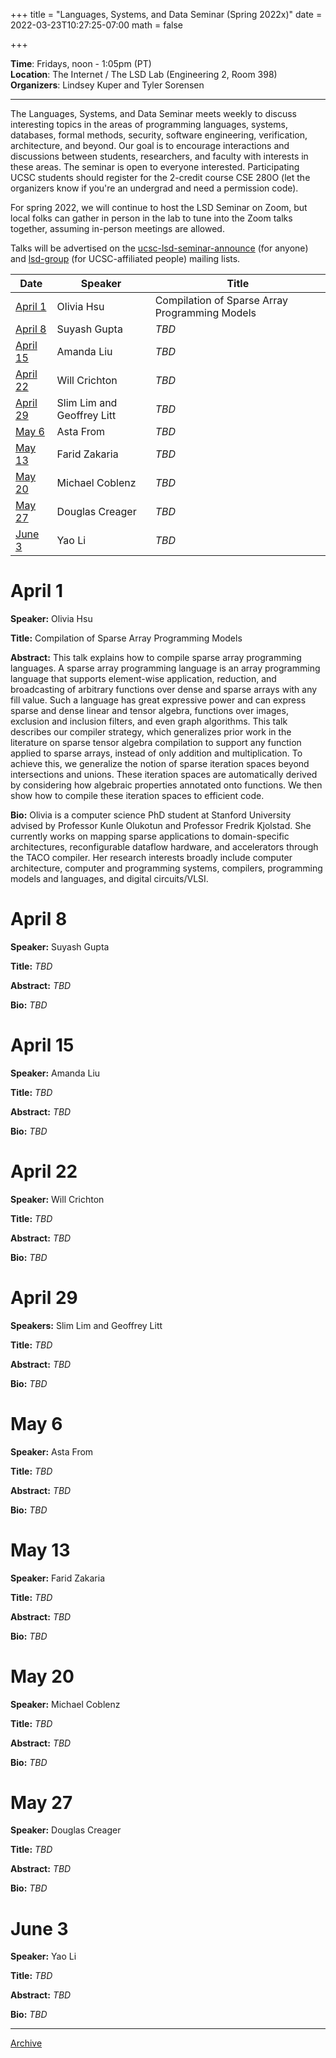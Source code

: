 +++
title = "Languages, Systems, and Data Seminar (Spring 2022x)"
date = 2022-03-23T10:27:25-07:00
math = false

+++

**Time**: Fridays, noon - 1:05pm (PT) <br />
**Location**: The Internet / The LSD Lab (Engineering 2, Room 398) <br />
**Organizers**: Lindsey Kuper and Tyler Sorensen <br />

---

The Languages, Systems, and Data Seminar meets weekly to discuss interesting topics in the areas of programming languages, systems, databases, formal methods, security, software engineering, verification, architecture, and beyond.  Our goal is to encourage interactions and discussions between students, researchers, and faculty with interests in these areas.  The seminar is open to everyone interested.  Participating UCSC students should register for the 2-credit course CSE 280O (let the organizers know if you're an undergrad and need a permission code).

For spring 2022, we will continue to host the LSD Seminar on Zoom, but local folks can gather in person in the lab to tune into the Zoom talks together, assuming in-person meetings are allowed.

Talks will be advertised on the [ucsc-lsd-seminar-announce](https://groups.google.com/g/ucsc-lsd-seminar-announce) (for anyone) and [lsd-group](https://groups.google.com/a/ucsc.edu/g/lsd-group/members) (for UCSC-affiliated people) mailing lists.

| Date                  | Speaker                                                               | Title                                                             |
|-------                |---------                                                              |---------                                                          |
| [April 1](#april-1)   | Olivia Hsu                                                            | Compilation of Sparse Array Programming Models                    |
| [April 8](#april-1)   | Suyash Gupta                                                          | _TBD_                                                             |
| [April 15](#april-15) | Amanda Liu                                                            | _TBD_                                                             |
| [April 22](#april-22) | Will Crichton                                                         | _TBD_                                                             |
| [April 29](#april-29) | Slim Lim and Geoffrey Litt                                            | _TBD_                                                             |
| [May 6](#may-6)       | Asta From                                                             | _TBD_                                                             |
| [May 13](#may-13)     | Farid Zakaria                                                         | _TBD_                                                             |
| [May 20](#may-20)     | Michael Coblenz                                                       | _TBD_                                                             |
| [May 27](#may-27)     | Douglas Creager                                                       | _TBD_                                                             |
| [June 3](#june-3)     | Yao Li                                                                | _TBD_                                                             |

# April 1

**Speaker:** Olivia Hsu

**Title:** Compilation of Sparse Array Programming Models

**Abstract:** This talk explains how to compile sparse array programming languages. A sparse array programming language is an array programming language that supports element-wise application, reduction, and broadcasting of arbitrary functions over dense and sparse arrays with any fill value. Such a language has great expressive power and can express sparse and dense linear and tensor algebra, functions over images, exclusion and inclusion filters, and even graph algorithms. This talk describes our compiler strategy, which generalizes prior work in the literature on sparse tensor algebra compilation to support any function applied to sparse arrays, instead of only addition and multiplication. To achieve this, we generalize the notion of sparse iteration spaces beyond intersections and unions. These iteration spaces are automatically derived by considering how algebraic properties annotated onto functions. We then show how to compile these iteration spaces to efficient code.

**Bio:** Olivia is a computer science PhD student at Stanford University advised by Professor Kunle Olukotun and Professor Fredrik Kjolstad. She currently works on mapping sparse applications to domain-specific architectures, reconfigurable dataflow hardware, and accelerators through the TACO compiler. Her research interests broadly include computer architecture, computer and programming systems, compilers, programming models and languages, and digital circuits/VLSI.

# April 8

**Speaker:** Suyash Gupta

**Title:** _TBD_

**Abstract:** _TBD_

**Bio:** _TBD_

# April 15

**Speaker:** Amanda Liu

**Title:** _TBD_

**Abstract:** _TBD_

**Bio:** _TBD_

# April 22

**Speaker:** Will Crichton

**Title:** _TBD_

**Abstract:** _TBD_

**Bio:** _TBD_

# April 29

**Speakers:** Slim Lim and Geoffrey Litt

**Title:** _TBD_

**Abstract:** _TBD_

**Bio:** _TBD_

# May 6

**Speaker:** Asta From

**Title:** _TBD_

**Abstract:** _TBD_

**Bio:** _TBD_

# May 13

**Speaker:** Farid Zakaria

**Title:** _TBD_

**Abstract:** _TBD_

**Bio:** _TBD_

# May 20

**Speaker:** Michael Coblenz

**Title:** _TBD_

**Abstract:** _TBD_

**Bio:** _TBD_

# May 27

**Speaker:** Douglas Creager

**Title:** _TBD_

**Abstract:** _TBD_

**Bio:** _TBD_

# June 3

**Speaker:** Yao Li

**Title:** _TBD_

**Abstract:** _TBD_

**Bio:** _TBD_

---

[Archive](../)
